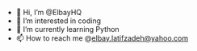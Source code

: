 - 👋 Hi, I’m @ElbayHQ
- 👀 I’m interested in coding
- 🌱 I’m currently learning Python
- 📫 How to reach me @elbay.latifzadeh@yahoo.com

<!---
ElbayHQ/ElbayHQ is a ✨ special ✨ repository because its `README.md` (this file) appears on your GitHub profile.
You can click the Preview link to take a look at your changes.
--->
